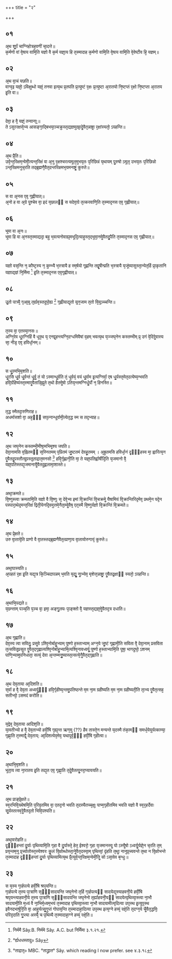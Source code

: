+++
title = "२"

+++
## ०१
अ᳘थ शू᳘र्पं चाग्निहोत्रह᳘वणीं चा᳘दत्ते॥  
क᳘र्मणो वां वे᳘षाय वामि᳘ति यज्ञो वै क᳘र्म यज्ञा᳘य हि त᳘स्मादाह क᳘र्मणो वामि᳘ति वे᳘षाय वामि᳘ति वे᳘वेष्टीव हि᳘ यज्ञम्॥  
## ०२
अ᳘थ वा᳘चं यछति॥  
वाग्व᳘इ यज्ञो᳘ ऽविक्षुब्धो यज्ञं᳘ तनवा इत्य᳘थ प्र᳘तपति प्र᳘त्युष्टं र᳘क्षः प्र᳘त्युष्टा अ᳘रातयो नि᳘ष्टप्तं र᳘क्षो नि᳘ष्टप्ता अ᳘रातय इ᳘ति वा॥  
## ०३
देवा᳘ ह वै᳘ यज्ञं᳘ तन्वानाः᳟᳟॥  
ते ऽसुररक्षसे᳘भ्य आसङ्गा᳘द्बिभया᳘ञ्चक्रुस्त᳘द्यज्ञमुखा᳘देॗवैत᳘न्नाष्ट्रा र᳘क्षांस्यतो᳘ ऽपहन्ति॥  
## ०४
अ᳘थ प्रै᳘ति॥  
उर्व᳘न्त᳘रिक्षम᳘न्वेमी᳘त्यन्त᳘रिक्षं वा अ᳘नु र᳘क्षश्चरत्यमूल᳘मुभय᳘तः प᳘रिछिन्नं य᳘थायम् पु᳘रुषो ऽमूल᳘ उभय᳘तः प᳘रिछिन्नो ऽन्त᳘रिक्षमनुच᳘रति तद्ब्र᳘ह्मणै᳘वैत᳘दन्तरिक्षमभ᳘यमनाष्ट्रं᳘ कुरुते॥  
## ०५
स वा अ᳘नस एव᳘ गृह्णीयात्॥  
अ᳘नो ह वा अ᳘ग्रे पॗश्चेव वा᳘ इदं य᳘छालᳫं स यदेवा᳘ग्रे त᳘त्करवाणि᳘ति त᳘स्माद᳘नस एव᳘ गृह्णीयात्॥  
## ०६
भूमा वा अ᳘नः॥  
भूमा हि वा अ᳘नस्त᳘स्माद्यदा᳘ बहु भ᳘वत्यनोवाह्य᳘मभूदि᳘त्याहुस्त᳘द्भूमा᳘नमेॗवैतदु᳘पैति त᳘स्माद᳘नस एव᳘ गृह्णीयात्॥  
## ०७
यज्ञो वस᳘न्ति न᳘ कौष्ट᳘स्य न᳘ कुम्भ्यै भ᳘स्त्रायै ह स्म᳘र्षयो गृ᳘ह्णन्ति तद्वृ᳘षीन्प्रति भ᳘स्त्रायै य᳘जूंष्यासुस्ता᳘न्येत᳘र्हि प्रा᳘कृतानि यज्ञाद्यज्ञं नि᳘र्मिमा [^1] इ᳘ति त᳘स्माद᳘नस एव᳘गृह्णीयात्॥  

[^1]: निर्ममै Sây.B. निर्ममे Sây. A.C. but निर्मिमा ३.१.२१.

## ०८
उॗतो पात्र्यै᳘ गृआ᳘मु त᳘र्ह्यव᳘स्तदुपो᳘ह्य [^2] गृह्णीयाद्य᳘तो युन᳘जाम त᳘तो वि᳘मुञ्च्चन्ति॥ 

[^2]: °र्ह्यधधस्तादु० Sây

## ०९
त᳘स्य वा᳘ एतस्या᳘नसः॥  
अग्नि᳘रेव धू᳘रग्निर्हि वै धूर᳘थ य᳘ एनद्व᳘हन्त्यग्नि᳘दग्धमिवैषां व᳘हम् भवत्य᳘थ य᳘ज्जघ᳘नेन कस्तम्भीम् प्र᳘ उगं वे᳘दिरेॗवास्य सा᳘ नीड᳘ एव᳘ हविर्धा᳘नम्॥  
## १०
स धु᳘रमभि᳘मृशति॥  
धू᳘रसि धू᳘र्व धू᳘र्वन्तं धू᳘र्वॗ तं यो ऽस्मान्धू᳘र्वति तं᳘ धूर्वयं᳘ वयं धू᳘र्वाम इ᳘त्यग्निर्वा᳘ एष धु᳘र्यस्त᳘मेत᳘दत्येष्य᳘न्भवति हवि᳘र्ग्रहिष्यंस्त᳘स्माएॗवैतान्नि᳘ह्नुते त᳘थो हैतमेॗषो ऽतिय᳘न्तमग्निर्धु᳘र्यो न᳘ हिनस्ति॥  
## ११
त᳘द्ध स्मैतदा᳘रुणिराह॥  
अधर्मासशो वा᳘ अह᳘ᳫं᳘ सप᳘त्नान्धूर्वामी᳘त्येत᳘द्ध स्म स तद᳘भ्याह॥  
## १२
अ᳘थ जघ᳘नेन कस्तम्भी᳘मीषा᳘मभिमृ᳘श्य जपति॥  
देवा᳘नामसि व᳘ह्नितमᳫं स᳘स्नितमम् प᳘प्रितमं जु᳘ष्टतमं देवहू᳘तमम् । अ᳘ह्रुतमसि हविर्धा᳘नं दृ᳘ᳫं᳘हस्व मा᳘ ह्वारित्य᳘न एॗवैतदु᳘पस्तौत्यु᳘पस्तुताद्रात᳘मनसो [^3] हवि᳘र्गृह्णानी᳘ति मा᳘ ते यज्ञ᳘पतिर्ह्वार्षीदि᳘ति य᳘जमानो वै᳘ यज्ञ᳘पतिस्तद्य᳘जमानायैॗवैतदुह्वलामा᳘शास्ते॥  

[^3]: °ताद्रात᳘० MBC. °ताद्ध्रात° Sây. which reading I now prefer. see ४.३.१८

## १३
अथा᳘क्रमते॥  
वि᳘ष्णुस्त्वा क्रमतामि᳘ति यज्ञो वै वि᳘ष्णुः स᳘ देवे᳘भ्य इमां वि᳘क्रान्तिं वि᳘चक्रमेॗ यैषामियं वि᳘क्रान्तिरिद᳘मेव᳘ प्रथमे᳘न पदे᳘न पस्पारा᳘थेद᳘मन्त᳘रिक्षं द्विती᳘येनदि᳘वमुत्तमे᳘नैता᳘म्वेॗवैष᳘ एत᳘स्मै वि᳘ष्णुर्यज्ञो वि᳘क्रान्तिं वि᳘क्रमते॥  
## १४
अ᳘थ प्रे᳘क्षते॥  
उरु वा᳘ताये᳘ति प्राणो वै वा᳘तस्तद्ब्र᳘ह्मणैवैत᳘त्प्राणा᳘य वा᳘तायोरुगायं᳘ कुरुते॥  
## १५
अथा᳘पास्यति॥  
अ᳘पहतं र᳘क्ष इ᳘ति यद्य᳘त्र कि᳘ञ्चिदापन्नम् भ᳘वति य᳘द्युॗ नाॗभ्येव᳘ मृशेत्त᳘न्नाष्ट्रा᳘ एॗवैतद्र᳘क्षाᳫं स्यतो᳘ ऽपहन्ति॥  
## १६
अ᳘थाभि᳘पद्यते॥  
य᳘छन्ताम् पञ्च᳘ति प᳘ञ्च वा᳘ इमा᳘ अङ्गु᳘लयः पा᳘ङ्क्तो वै᳘ यज्ञस्त᳘द्यज्ञ᳘मेॗवैतद᳘त्र दधाति॥  
## १७
अ᳘थ गृह्णाति॥  
देव᳘स्य त्वा सवितुः᳘ प्रसॗवे ऽश्वि᳘नोर्बाहु᳘भ्याम् पूष्णो ह᳘स्ताभ्याम् अग्न᳘ये जु᳘ष्टं गृह्णामी᳘ति सविता वै᳘ देवा᳘नाम् प्रसविता त᳘त्सवितृ᳘प्रसूत एॗवैत᳘द्गृह्णात्यश्वि᳘नोर्बाहु᳘भ्यामि᳘त्यश्वि᳘नावध्वर्यू᳘ पूष्णो ह᳘स्ताभ्यामि᳘ति पूषा᳘ भागदुघो᳘ ऽशनम् पाणि᳘भ्यामुपनिधाता᳘ सत्यं᳘ देवा अ᳘न्तम्मनुॗष्यास्त᳘त्सत्ये᳘नैॗवैत᳘द्गृह्णाति॥  
## १८
अ᳘थ देव᳘ताया आ᳘दिशति॥  
स᳘र्वा ह वै᳘ देव᳘ता अध्वर्यु᳘ᳫं᳘ हवि᳘र्गृहीष्य᳘न्तमु᳘पतिष्ठन्ते म᳘म ना᳘म ग्रहीष्यति म᳘म ना᳘म ग्रहीष्यती᳘ति ता᳘भ्य एॗवैत᳘त्सह᳘ सतीभ्यो᳘ ऽसमदं करोति॥  
## १९
य᳘द्वेव᳘ देव᳘ताया आदिश᳘ति॥  
या᳘वतीभ्यो ह वै᳘ देव᳘ताभ्यो हवीं᳘षि गृह्य᳘न्त ऋण᳘मु {??} हैव तास्ते᳘न मन्यन्ते य᳘दस्मै तंका᳘मᳫं समर्ध᳘येयुर्यत्काम्या᳘ गृह्णा᳘ति त᳘स्माद्वै᳘ देव᳘ताय्: आ᳘दिशत्येव᳘मेव᳘ यथापूर्व᳘ᳫं᳘ हवीं᳘षि गृहीत्वा॥  
## २०
अ᳘थाभि᳘मृशति॥  
भूता᳘य त्वा ना᳘रातय इ᳘ति तद्य᳘त एव᳘ गृह्णा᳘ति त᳘देॗवैतत्पु᳘नरा᳘प्याययति॥  
## २१
अ᳘थ प्राङ्प्रे᳘क्षते॥  
स्व᳘रभिवि᳘ख्येषमि᳘ति प᳘रिवृतमिव वा᳘ एतद᳘नो भवति त᳘दस्यैतच्च᳘क्षुः पाप्म᳘गृहीतमिव भवति यज्ञो वै स्व᳘र᳘हर्देवाः सू᳘र्यस्तत्स्व᳘रेॗवैतद᳘तो भिवि᳘पश्यति॥  
## २२
अथा᳘वरोहति॥  
दृ᳘ᳫं᳘हन्तां दु᳘र्याः पृथिव्यामि᳘ति गृहा वै दु᳘र्यास्ते᳘ हेत᳘ ईश्वरो᳘ गृहा य᳘जमानस्यॗ यो ऽस्यैॗषो ऽध्वर्यु᳘र्यज्ञे᳘न च᳘रति त᳘म् प्रय᳘न्तम᳘नु प्र᳘च्योतोस्त᳘स्येश्वरः कु᳘लं वि᳘क्षोब्धोस्ता᳘नेॗवैत᳘दस्या᳘म् पृथिव्यां᳘ दृंहति त᳘थाॗ नानुप्र᳘च्यवन्ते त᳘था न वि᳘क्षोभन्ते त᳘स्मादाह दृ᳘ᳫं᳘हन्तां दु᳘र्याः पृथिव्यामित्य᳘थ प्रै᳘त्युर्व᳘न्त᳘रिक्षम᳘न्वेमी᳘तिॗ सो ऽसा᳘वेव ब᳘न्धुः॥  
## २३
स य᳘स्य गा᳘र्हपत्ये हवीं᳘षि श्रप᳘यन्ति॥  
गा᳘र्हपत्ये त᳘स्य पा᳘त्राणि स᳘ᳫं᳘सादयन्ति जघ᳘नेनो त᳘र्हि गा᳘र्हपत्यᳫं सादयेद्य᳘स्याहवनी᳘ये हवीं᳘षि श्रप᳘यन्त्याहवनी᳘ये त᳘स्य पा᳘त्राणि स᳘ᳫं᳘सादयन्ति जघ᳘नेनो त᳘र्ह्याहवनी᳘यᳫं सादयेत्पृथिव्या᳘स्त्वा ना᳘भौ सादयामी᳘ति म᳘ध्यं वै ना᳘भिर्म᳘ध्यम᳘भयं त᳘स्मादाह पृथिव्या᳘स्त्वा ना᳘भौ सादयामीत्य᳘दित्या उप᳘स्थ इ᳘त्युप᳘स्थ इवैनदभार्षुरि᳘ति वा᳘ आहुर्यत्सु᳘गुप्तं गोपाय᳘न्ति त᳘स्मादाहा᳘दित्या उप᳘स्थ इत्य᳘ग्ने हव्यं᳘ रक्षे᳘ति त᳘दग्न᳘ये चैॗवैत᳘द्धविः᳘ परिद᳘दाति गु᳘प्त्या अस्यै᳘ च पृथिव्यै त᳘स्मादाहा᳘ग्ने हव्यं᳘ रक्षे᳘ति॥  